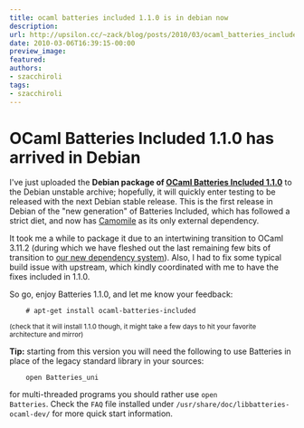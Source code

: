 ```yaml
---
title: ocaml batteries included 1.1.0 is in debian now
description:
url: http://upsilon.cc/~zack/blog/posts/2010/03/ocaml_batteries_included_1.1.0_is_in_debian_now/
date: 2010-03-06T16:39:15-00:00
preview_image:
featured:
authors:
- szacchiroli
tags:
- szacchiroli
---
```


<h1>OCaml Batteries Included 1.1.0 has arrived in Debian</h1>
<p>I've just uploaded the <strong>Debian package of <a href="https://forge.ocamlcore.org/forum/forum.php?forum_id=552">OCaml
Batteries Included 1.1.0</a></strong> to the Debian unstable
archive; hopefully, it will quickly enter testing to be released
with the next Debian stable release. This is the first release in
Debian of the &quot;new generation&quot; of Batteries Included, which has
followed a strict diet, and now has <a href="http://camomile.sourceforge.net/">Camomile</a> as its only
external dependency.</p>
<p>It took me a while to package it due to an intertwining
transition to OCaml 3.11.2 (during which we have fleshed out the
last remaining few bits of transition to <a href="http://upsilon.cc/~zack/blog/posts/2009/11/Enforcing_type-safe_linking_using_package_dependencies/">
our new dependency system</a>). Also, I had to fix some typical
build issue with upstream, which kindly coordinated with me to have
the fixes included in 1.1.0.</p>
<p>So go, enjoy Batteries 1.1.0, and let me know your feedback:</p>
<pre><code>    # apt-get install ocaml-batteries-included
</code></pre>
<p><small>(check that it will install 1.1.0 though, it might take a
few days to hit your favorite architecture and mirror)</small></p>
<p><strong>Tip:</strong> starting from this version you will need
the following to use Batteries in place of the legacy standard
library in your sources:</p>
<pre><code>    open Batteries_uni
</code></pre>
<p>for multi-threaded programs you should rather use <code>open
Batteries</code>. Check the <code>FAQ</code> file installed under
<code>/usr/share/doc/libbatteries-ocaml-dev/</code> for more quick
start information.</p>


